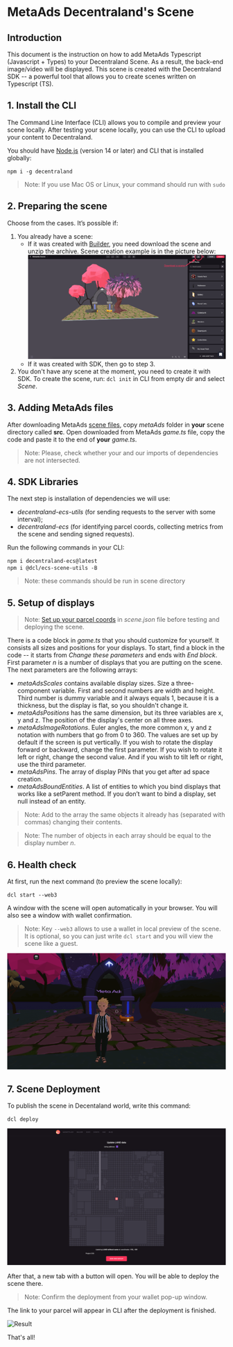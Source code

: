 # MetaAds Decentraland's Scene

## Introduction

This document is the instruction on how to add MetaAds Typescript (Javascript + Types) to your Decentraland Scene. As a result, the back-end image/video will be displayed. This scene is created with the Decentraland SDK -- a powerful tool that allows you to create scenes written on Typescript (TS).

## 1. Install the CLI

The Command Line Interface (CLI) allows you to compile and preview your scene locally.
After testing your scene locally, you can use the CLI to upload your content to Decentraland.

You should have [Node.js](https://nodejs.org/en/) (version 14 or later) and CLI that is installed globally:

```console
npm i -g decentraland
```

> Note: If you use Mac OS or Linux, your command should run with ```sudo```

## 2. Preparing the scene

Choose from the cases. It’s possible if:

1. You already have a scene:
    + If it was created with [Builder](https://builder.decentraland.org/), you need download the scene and unzip the archive. Scene creation example is in the picture below:
    ![Download a scene from Builder](./images/builder_download_scene.png)
    + If it was created with SDK, then go to step 3.
2. You don't have any scene at the moment, you need to create it with SDK. To create the scene, run: ```dcl init``` in CLI from empty dir and select *Scene*.

## 3. Adding MetaAds files

After downloading MetaAds [scene files](https://metaads.team/main/publisher/my-adspots), copy *metaAds* folder in **your** scene directory called **src**.
Open downloaded from MetaAds *game.ts* file, copy the code and paste it to the end of **your** *game.ts*.

> Note: Please, check whether your and our imports of dependencies are not intersected.

## 4. SDK Libraries

The next step is installation of dependencies we will use:

+ *decentraland-ecs-utils* (for sending requests to the server with some interval);
+ *decentraland-ecs* (for identifying parcel coords, collecting metrics from the scene and sending signed requests).

Run the following commands in your CLI:

```console
npm i decentraland-ecs@latest
npm i @dcl/ecs-scene-utils -B
```

> Note: these commands should be run in scene directory

## 5. Setup of displays

> Note: [Set up your parcel coords](https://docs.decentraland.org/development-guide/scene-metadata/#scene-parcels) in *scene.json* file before testing and deploying the scene.

There is a code block in *game.ts* that you should customize for yourself. It consists all sizes and positions for your displays.
To start, find a block in the code -- it starts from *Change these parameters* and ends with *End block*.
First parameter *n* is a number of displays that you are putting on the scene.
The next parameters are the following arrays:

+ *metaAdsScales* contains available display sizes. Size a three-component variable. First and second numbers are width and height.
Third number is dummy variable and it always equals 1, because it is a thickness, but the display is flat, so you shouldn't change it.
+ *metaAdsPositions* has the same dimension, but its three variables are x, y and z. The position of the display's center on all three axes.
+ *metaAdsImageRotations*. Euler angles, the more common x, y and z notation with numbers that go from 0 to 360.
The values are set up by default if the screen is put vertically. If you wish to rotate the display forward or backward, change the first parameter. If you wish to rotate it left or right, change the second value. And if you wish to tilt left or right, use the third parameter.
+ *metaAdsPins*. The array of display PINs that you get after ad space creation.
+ *metaAdsBoundEntities*. A list of entities to which you bind displays that works like a setParent method. If you don’t want to bind a display, set null instead of an entity.

> Note: Add to the array the same objects it already has (separated with commas) changing their contents.

> Note: The number of objects in each array should be equal to the display number *n*.

## 6. Health check

At first, run the next command (to preview the scene locally):

```console
dcl start --web3
```

A window with the scene will open automatically in your browser. You will also see a window with wallet confirmation.

> Note: Key `--web3` allows to use a wallet in local preview of the scene.
> It is optional, so you can just write ```dcl start``` and you will view the scene like a guest.

![Preview of scene](./images/scene_preview.png)

## 7. Scene Deployment

To publish the scene in Decentaland world, write this command:

```console
dcl deploy
```

![Select parcel](./images/deploy_map.png)

After that, a new tab with a button will open. You will be able to deploy the scene there.

> Note: Confirm the deployment from your wallet pop-up window.

The link to your parcel will appear in CLI after the deployment is finished.

![Result](./images/parcel_in_publish_world.png)

That's all!
